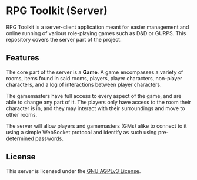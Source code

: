 # RPG Toolkit (Server)

RPG Toolkit is a server-client application meant for easier management and online
running of various role-playing games such as D&D or GURPS. This repository
covers the server part of the project.

## Features

The core part of the server is a **Game**. A game encompasses a variety of rooms,
items found in said rooms, players, player characters, non-player characters, and a log
of interactions between player characters.

The gamemasters have full access to every aspect of the game, and are able to change
any part of it. The players only have access to the room their character is in,
and they may interact with their surroundings and move to other rooms.

The server will allow players and gamemasters (GMs) alike to connect to it using
a simple WebSocket protocol and identify as such using pre-determined passwords.

## License

This server is licensed under the [GNU AGPLv3 License](COPYING.md).
